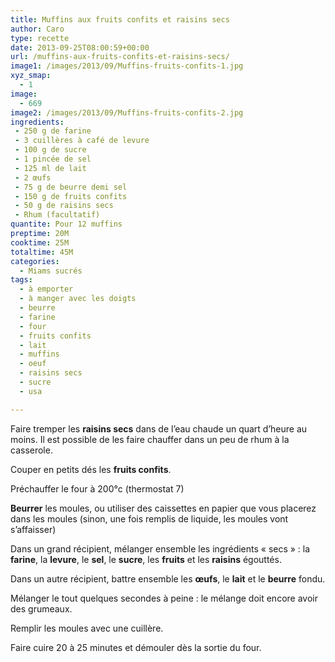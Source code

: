```yaml
---
title: Muffins aux fruits confits et raisins secs
author: Caro
type: recette
date: 2013-09-25T08:00:59+00:00
url: /muffins-aux-fruits-confits-et-raisins-secs/
image1: /images/2013/09/Muffins-fruits-confits-1.jpg
xyz_smap:
  - 1
image:
  - 669
image2: /images/2013/09/Muffins-fruits-confits-2.jpg
ingredients:
 - 250 g de farine
 - 3 cuillères à café de levure
 - 100 g de sucre
 - 1 pincée de sel
 - 125 ml de lait
 - 2 œufs
 - 75 g de beurre demi sel
 - 150 g de fruits confits
 - 50 g de raisins secs
 - Rhum (facultatif)
quantite: Pour 12 muffins
preptime: 20M
cooktime: 25M
totaltime: 45M
categories:
  - Miams sucrés
tags:
  - à emporter
  - à manger avec les doigts
  - beurre
  - farine
  - four
  - fruits confits
  - lait
  - muffins
  - oeuf
  - raisins secs
  - sucre
  - usa

---
```

Faire tremper les **raisins secs** dans de l&rsquo;eau chaude un quart d&rsquo;heure au moins. Il est possible de les faire chauffer dans un peu de rhum à la casserole.

Couper en petits dés les **fruits confits**.

Préchauffer le four à 200°c (thermostat 7)

**Beurrer** les moules, ou utiliser des caissettes en papier que vous placerez dans les moules (sinon, une fois remplis de liquide, les moules vont s&rsquo;affaisser)

Dans un grand récipient, mélanger ensemble les ingrédients « secs » : la **farine**, la **levure**, le **sel**, le **sucre**, les **fruits** et les **raisins** égouttés.

Dans un autre récipient, battre ensemble les **œufs**, le **lait** et le **beurre** fondu.

Mélanger le tout quelques secondes à peine : le mélange doit encore avoir des grumeaux.

Remplir les moules avec une cuillère.

Faire cuire 20 à 25 minutes et démouler dès la sortie du four.
